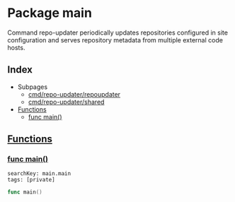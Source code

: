 # Package main

Command repo-updater periodically updates repositories configured in site configuration and serves repository metadata from multiple external code hosts. 

## Index

* Subpages
  * [cmd/repo-updater/repoupdater](repo-updater/repoupdater.md)
  * [cmd/repo-updater/shared](repo-updater/shared.md)
* [Functions](#func)
    * [func main()](#main)


## <a id="func" href="#func">Functions</a>

### <a id="main" href="#main">func main()</a>

```
searchKey: main.main
tags: [private]
```

```Go
func main()
```

